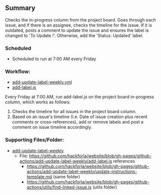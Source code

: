 ## Summary
Checks the in-progress column from the project board. Goes through each issue, and if there is an assignee, checks the timeline for the issue. If it is outdated, posts a comment to update the issue and ensures the label is changed to 'To Update !'. Otherwise, add the 'Status: Updated' label.

### Scheduled
- Scheduled to run at 7:00 AM every Friday

### Workflow: 
- [add-update-label-weekly.yml](https://github.com/hackforla/website/blob/gh-pages/.github/workflows/add-update-label-weekly.yml)
- [add-label.js](https://github.com/hackforla/website/blob/gh-pages/github-actions/add-update-label-weekly/add-label.js)

Every Friday at 7:00 AM, run add-label.js on the project board in-progress column, which works as follows:
1. Checks the timeline for all issues in the project board column.
2. Based on an issue's timeline (I.e. Date of issue creation plus recent comments or cross-references), add or remove labels and post a comment on issue timeline accordingly.

### Supporting Files/Folder: 
- [add-update-label-weekly](https://github.com/hackforla/website/tree/gh-pages/github-actions/add-update-label-weekly)
    * File: https://github.com/hackforla/website/blob/gh-pages/github-actions/add-update-label-weekly/add-label.js references
      * https://github.com/hackforla/website/blob/gh-pages/github-actions/add-update-label-weekly/update-instructions-template.md (same folder)
      * https://github.com/hackforla/website/blob/gh-pages/github-actions/utils/find-linked-issue.js (utils folder)




